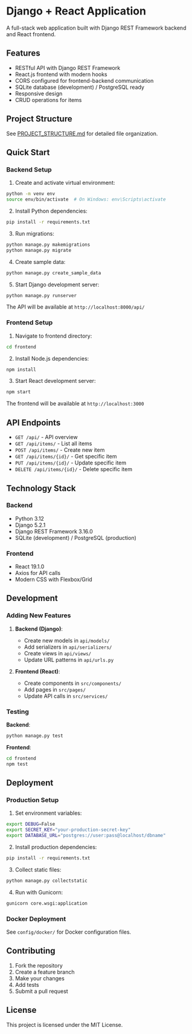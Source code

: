 # Django + React Application

A full-stack web application built with Django REST Framework backend and React frontend.

## Features

- RESTful API with Django REST Framework
- React.js frontend with modern hooks
- CORS configured for frontend-backend communication
- SQLite database (development) / PostgreSQL ready
- Responsive design
- CRUD operations for items

## Project Structure

See [PROJECT_STRUCTURE.md](PROJECT_STRUCTURE.md) for detailed file organization.

## Quick Start

### Backend Setup

1. Create and activate virtual environment:
```bash
python -m venv env
source env/bin/activate  # On Windows: env\Scripts\activate
```

2. Install Python dependencies:
```bash
pip install -r requirements.txt
```

3. Run migrations:
```bash
python manage.py makemigrations
python manage.py migrate
```

4. Create sample data:
```bash
python manage.py create_sample_data
```

5. Start Django development server:
```bash
python manage.py runserver
```

The API will be available at `http://localhost:8000/api/`

### Frontend Setup

1. Navigate to frontend directory:
```bash
cd frontend
```

2. Install Node.js dependencies:
```bash
npm install
```

3. Start React development server:
```bash
npm start
```

The frontend will be available at `http://localhost:3000`

## API Endpoints

- `GET /api/` - API overview
- `GET /api/items/` - List all items
- `POST /api/items/` - Create new item
- `GET /api/items/{id}/` - Get specific item
- `PUT /api/items/{id}/` - Update specific item
- `DELETE /api/items/{id}/` - Delete specific item

## Technology Stack

### Backend
- Python 3.12
- Django 5.2.1
- Django REST Framework 3.16.0
- SQLite (development) / PostgreSQL (production)

### Frontend
- React 19.1.0
- Axios for API calls
- Modern CSS with Flexbox/Grid

## Development

### Adding New Features

1. **Backend (Django)**:
   - Create new models in `api/models/`
   - Add serializers in `api/serializers/`
   - Create views in `api/views/`
   - Update URL patterns in `api/urls.py`

2. **Frontend (React)**:
   - Create components in `src/components/`
   - Add pages in `src/pages/`
   - Update API calls in `src/services/`

### Testing

**Backend**:
```bash
python manage.py test
```

**Frontend**:
```bash
cd frontend
npm test
```

## Deployment

### Production Setup

1. Set environment variables:
```bash
export DEBUG=False
export SECRET_KEY="your-production-secret-key"
export DATABASE_URL="postgres://user:pass@localhost/dbname"
```

2. Install production dependencies:
```bash
pip install -r requirements.txt
```

3. Collect static files:
```bash
python manage.py collectstatic
```

4. Run with Gunicorn:
```bash
gunicorn core.wsgi:application
```

### Docker Deployment

See `config/docker/` for Docker configuration files.

## Contributing

1. Fork the repository
2. Create a feature branch
3. Make your changes
4. Add tests
5. Submit a pull request

## License

This project is licensed under the MIT License.

